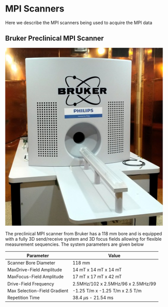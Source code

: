 # MPI Scanners

Here we describe the MPI scanners being used to acquire the MPI data

## Bruker Preclinical MPI Scanner

![Bruker Preclinical MPI Scanner](./assets/IMG_20170321_182055_2.jpg)

The preclinical MPI scanner from Bruker has a 118 mm bore and is equipped
with a fully 3D send/receive system and 3D focus fields allowing for
flexible measurement sequencies. The system parameters are given below

| Parameter                     |     Value                           |
| ------------------------------| ------------------------------------|
| Scanner Bore Diameter         |   118 mm                            |
| MaxDrive-Field Amplitude      |   14 mT x 14 mT x 14 mT             |
| MaxFocus-Field Amplitude      |   17 mT x 17 mT x 42 mT             |
| Drive-Field Frequency         |   2.5MHz/102 x 2.5MHz/96 x 2.5MHz/99|
| Max Selection-Field Gradient  |   -1.25 T/m x -1.25 T/m x 2.5 T/m   |
| Repetition Time               |    38.4 $\mu$s - 21.54 ms           |


 
